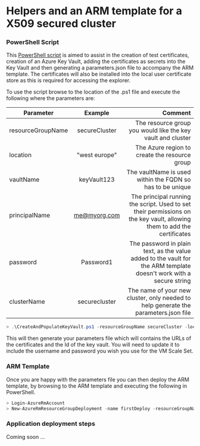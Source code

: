 Helpers and an ARM template for a X509 secured cluster
======================================================

### PowerShell Script

This [PowerShell script](scripts/CreateAndPopulateKeyVault.ps1) is aimed to assist in the creation of test certificates, creation of an Azure Key Vault, adding 
the certificates as secrets into the Key Vault and then generating a parameters.json file to accompany the ARM template. The certificates will also be installed 
into the local user certificate store as this is required for accessing the explorer.

To use the script browse to the location of the .ps1 file and execute the following where the 
parameters are: 

| Parameter          | Example       | Comment                                                                                                                 |
| ------------------ |:-------------:| -----------------------------------------------------------------------------------------------------------------------:|
| resourceGroupName  | secureCluster | The resource group you would like the key vault and cluster                                                             |
| location           | "west europe" | The Azure region to create the resource group                                                                           |
| vaultName          | keyVault123   | The vaultName is used within the FQDN so has to be unique                                                               |
| principalName      | me@myorg.com  | The principal running the script. Used to set their permissions on the key vault, allowing them to add the certificates |
| password           | Password1     | The password in plain text, as the value added to the vault for the ARM template doesn't work with a secure string      |
| clusterName        | securecluster | The name of your new cluster, only needed to help generate the parameters.json file                                     |


```powershell
> .\CreateAndPopulateKeyVault.ps1 -resourceGroupName secureCluster -location "west europe" -vaultName keyVault123 -principalName me@myorg.com -password Password1 -clusterName securecluster
```

This will then generate your parameters file which will contains the URLs of the certificates and the Id of the key vault. You will need to update it to include 
the username and password you wish you use for the VM Scale Set.

### ARM Template

Once you are happy with the parameters file you can then deploy the ARM template, by browsing to the ARM template and executing the following in PowerShell.

```powershell
> Login-AzureRmAccount
> New-AzureRmResourceGroupDeployment -name firstDeploy -resourceGroupName secureCluster -templateFile .\azuredeploy.json -templateParameterFile .\azuredeploy.parameters.json
```

### Application deployment steps

Coming soon ...

